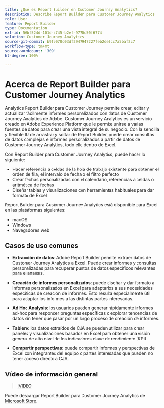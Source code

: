 ```yaml
---
title: ¿Qué es Report Builder en Customer Journey Analytics?
description: Describe Report Builder para Customer Journey Analytics
role: User
feature: Report Builder
type: Documentation
exl-id: 56bf524d-101d-4745-b2ef-9770c50f6774
solution: Customer Journey Analytics
source-git-commit: b9fd070c03df2947947227feb2de9cc7a5baf2c7
workflow-type: tm+mt
source-wordcount: '309'
ht-degree: 100%

---
```


# Acerca de Report Builder para Customer Journey Analytics

Analytics Report Builder para Customer Journey permite crear, editar y actualizar fácilmente informes personalizados con datos de Customer Journey Analytics de Adobe. Customer Journey Analytics es un servicio creado en Adobe Experience Platform que le permite unirse a varias fuentes de datos para crear una vista integral de su negocio. Con la sencilla y flexible IU de arrastrar y soltar de Report Builder, puede crear consultas de datos complejas e informes personalizados a partir de datos de Customer Journey Analytics, todo ello dentro de Excel.

Con Report Builder para Customer Journey Analytics, puede hacer lo siguiente:

- Hacer referencia a celdas de la hoja de trabajo existente para obtener el orden de fila, el intervalo de fecha o el filtro perfecto
- Crear fechas personalizadas con el calendario, referencias a celdas o aritmética de fechas
- Diseñar tablas y visualizaciones con herramientas habituales para dar formato de Excel

Report Builder para Customer Journey Analytics está disponible para Excel en las plataformas siguientes:

- macOS
- Windows
- Navegadores web

## Casos de uso comunes

- **Extracción de datos**: Adobe Report Builder permite extraer datos de Customer Journey Analytics a Excel. Puede crear informes y consultas personalizadas para recuperar puntos de datos específicos relevantes para el análisis.

- **Creación de informes personalizados**: puede diseñar y dar formato a informes personalizados en Excel para adaptarlos a sus necesidades específicas de creación de informes. Esto resulta especialmente útil para adaptar los informes a las distintas partes interesadas.

- **Ad Hoc Analysis**: los usuarios pueden generar rápidamente informes ad-hoc para responder preguntas específicas o explorar tendencias de datos sin tener que pasar por un largo proceso de creación de informes.

- **Tablero**: los datos extraídos de CJA se pueden utilizar para crear paneles y visualizaciones basados en Excel para obtener una visión general de alto nivel de los indicadores clave de rendimiento (KPI).

- **Compartir perspectivas**: puede compartir informes y perspectivas de Excel con integrantes del equipo o partes interesadas que pueden no tener acceso directo a CJA.

## Vídeo de información general

>[!VIDEO](https://video.tv.adobe.com/v/337569/?quality=12&learn=on)

Puede descargar Report Builder para Customer Journey Analytics de
[Microsoft Store](https://www.microsoft.com/es-es/store/apps/windows).
